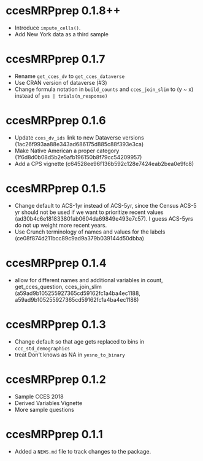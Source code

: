 # ccesMRPprep 0.1.8++

* Introduce `impute_cells()`. 
* Add New York data as a third sample

# ccesMRPprep 0.1.7

* Rename `get_cces_dv` to  `get_cces_dataverse`
* Use CRAN version of dataverse (#3)
* Change formula notation in `build_counts` and `cces_join_slim` to (y ~ x) instead of `yes | trials(n_response)`

# ccesMRPprep 0.1.6

* Update `cces_dv_ids` link to new Dataverse versions (1ac26f993aa88e343ad686175d885c88f393e3ca)
* Make Native American a proper category (1f6d8d0b08d5b2e5afb196150b8f79cc54209957)
* Add a CPS vignette (c64528ee96f136b592c128e7424eab2bea0e9fc8)

# ccesMRPprep 0.1.5

* Change default to ACS-1yr instead of ACS-5yr, since the Census ACS-5 yr should not be used if we want to prioritize recent values (ad30b4c6e181833801ab0604da69849e493e7c57). I guess ACS-5yrs do not up weight more recent years. 
* Use Crunch terminology of names and values for the labels (ce08f874d211bcc89c9ad9a379b039144d50dbba)

# ccesMRPprep 0.1.4

* allow for different names and additional variables in count, get_cces_question, cces_join_slim (a59ad9b105255927365cd59162fc1a4ba4ec1188, a59ad9b105255927365cd59162fc1a4ba4ec1188)

# ccesMRPprep 0.1.3

* Change default so that age gets replaced to bins in `ccc_std_demographics` 
* treat Don't knows as NA in `yesno_to_binary`

# ccesMRPprep 0.1.2

* Sample CCES 2018
* Derived Variables Vignette
* More sample questions


# ccesMRPprep 0.1.1

* Added a `NEWS.md` file to track changes to the package.

